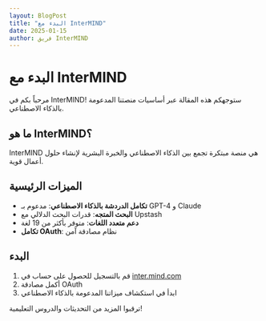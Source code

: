 ```yaml
---
layout: BlogPost
title: "البدء مع InterMIND"
date: 2025-01-15
author: فريق InterMIND
---
```


# البدء مع InterMIND

مرحباً بكم في InterMIND! ستوجهكم هذه المقالة عبر أساسيات منصتنا المدعومة بالذكاء الاصطناعي.

## ما هو InterMIND؟

InterMIND هي منصة مبتكرة تجمع بين الذكاء الاصطناعي والخبرة البشرية لإنشاء حلول أعمال قوية.

## الميزات الرئيسية

- **تكامل الدردشة بالذكاء الاصطناعي**: مدعوم بـ GPT-4 و Claude
- **البحث المتجه**: قدرات البحث الدلالي مع Upstash
- **دعم متعدد اللغات**: متوفر بأكثر من 19 لغة
- **تكامل OAuth**: نظام مصادقة آمن

## البدء

1. قم بالتسجيل للحصول على حساب في [inter.mind.com](https://inter.mind.com)
2. أكمل مصادقة OAuth
3. ابدأ في استكشاف ميزاتنا المدعومة بالذكاء الاصطناعي

ترقبوا المزيد من التحديثات والدروس التعليمية!
